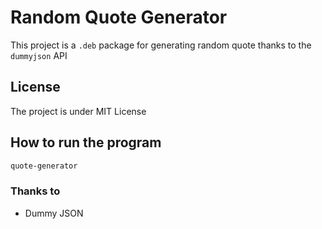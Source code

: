 # Random Quote Generator

This project is a `.deb` package for generating random quote thanks to the `dummyjson` API

## License

The project is under MIT License

## How to run the program

```bash
quote-generator
```

### Thanks to

- Dummy JSON
